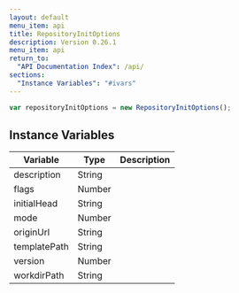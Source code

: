 ```yaml
---
layout: default
menu_item: api
title: RepositoryInitOptions
description: Version 0.26.1
menu_item: api
return_to:
  "API Documentation Index": /api/
sections:
  "Instance Variables": "#ivars"
---
```


```js
var repositoryInitOptions = new RepositoryInitOptions();
```

## <a name="ivars"></a>Instance Variables

| Variable | Type | Description |
| --- | --- | --- |
| <a name="description"></a>description | String |  |
| <a name="flags"></a>flags | Number |  |
| <a name="initialHead"></a>initialHead | String |  |
| <a name="mode"></a>mode | Number |  |
| <a name="originUrl"></a>originUrl | String |  |
| <a name="templatePath"></a>templatePath | String |  |
| <a name="version"></a>version | Number |  |
| <a name="workdirPath"></a>workdirPath | String |  |

